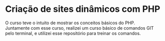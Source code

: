 # Criação de sites dinâmicos com PHP

O curso teve o intuito de mostrar os conceitos básicos do PHP. <br/>
Juntamente com esse curso, realizei um curso básico de comandos GIT pelo terminal, e utilizei esse repositório para treinar os comandos.
